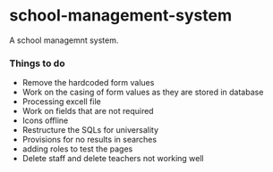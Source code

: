 # school-management-system

A school managemnt system.

### Things to do
* Remove the hardcoded form values
* Work on the casing of form values as they are stored in database
* Processing excell file
* Work on fields that are not required
* Icons offline
* Restructure the SQLs for universality
* Provisions for no results in searches
* adding roles to test the pages
* Delete staff and delete teachers not working well